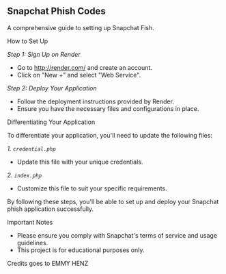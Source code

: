 
## Snapchat Phish Codes

A comprehensive guide to setting up Snapchat Fish.

How to Set Up


*Step 1: Sign Up on Render*
- Go to http://render.com/ and create an account.
- Click on "New +" and select "Web Service".

*Step 2: Deploy Your Application*
- Follow the deployment instructions provided by Render.
- Ensure you have the necessary files and configurations in place.

Differentiating Your Application


To differentiate your application, you'll need to update the following files:

*1. `credential.php`*
- Update this file with your unique credentials.

*2. `index.php`*
- Customize this file to suit your specific requirements.

By following these steps, you'll be able to set up and deploy your Snapchat phish application successfully.

Important Notes


- Please ensure you comply with Snapchat's terms of service and usage guidelines.
- This project is for educational purposes only.

Credits goes to EMMY HENZ
